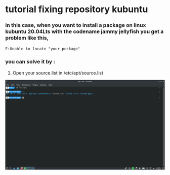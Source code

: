 # tutorial fixing repository kubuntu

### in this case, when you want to install a package on linux kubuntu 20.04Lts with the codename jammy jellyfish you get a problem like this,

```
E:Unable to locate "your peckage"
```

### you can solve it by :
1. Open your source.list in /etc/apt/source.list

![image](./foto/sourcelist.png)



